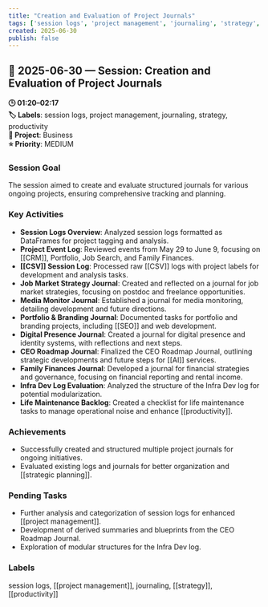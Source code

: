 ```yaml
---
title: "Creation and Evaluation of Project Journals"
tags: ['session logs', 'project management', 'journaling', 'strategy', 'productivity']
created: 2025-06-30
publish: false
---
```


## 📅 2025-06-30 — Session: Creation and Evaluation of Project Journals

**🕒 01:20–02:17**  
**🏷️ Labels**: session logs, project management, journaling, strategy, productivity  
**📂 Project**: Business  
**⭐ Priority**: MEDIUM  


### Session Goal
The session aimed to create and evaluate structured journals for various ongoing projects, ensuring comprehensive tracking and planning.

### Key Activities
- **Session Logs Overview**: Analyzed session logs formatted as DataFrames for project tagging and analysis.
- **Project Event Log**: Reviewed events from May 29 to June 9, focusing on [[CRM]], Portfolio, Job Search, and Family Finances.
- **[[CSV]] Session Log**: Processed raw [[CSV]] logs with project labels for development and analysis tasks.
- **Job Market Strategy Journal**: Created and reflected on a journal for job market strategies, focusing on postdoc and freelance opportunities.
- **Media Monitor Journal**: Established a journal for media monitoring, detailing development and future directions.
- **Portfolio & Branding Journal**: Documented tasks for portfolio and branding projects, including [[SEO]] and web development.
- **Digital Presence Journal**: Created a journal for digital presence and identity systems, with reflections and next steps.
- **CEO Roadmap Journal**: Finalized the CEO Roadmap Journal, outlining strategic developments and future steps for [[AI]] services.
- **Family Finances Journal**: Developed a journal for financial strategies and governance, focusing on financial reporting and rental income.
- **Infra Dev Log Evaluation**: Analyzed the structure of the Infra Dev log for potential modularization.
- **Life Maintenance Backlog**: Created a checklist for life maintenance tasks to manage operational noise and enhance [[productivity]].

### Achievements
- Successfully created and structured multiple project journals for ongoing initiatives.
- Evaluated existing logs and journals for better organization and [[strategic planning]].

### Pending Tasks
- Further analysis and categorization of session logs for enhanced [[project management]].
- Development of derived summaries and blueprints from the CEO Roadmap Journal.
- Exploration of modular structures for the Infra Dev log.

### Labels
session logs, [[project management]], journaling, [[strategy]], [[productivity]]
